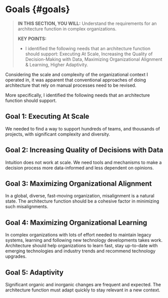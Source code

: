 

# Goals {#goals}



> **IN THIS SECTION, YOU WILL:** Understand the requirements for an architecture function in complex organizations.
>
> **KEY POINTS:**
>
> * I identified the following needs that an architecture function should support: Executing At Scale, Increasing the Quality of Decision-Making with Data, Maximizing Organizational Alignment & Learning, Higher Adaptivity.



Considering the scale and complexity of the organizational context I operated in, it was apparent that conventional approaches of doing architecture that rely on manual processes need to be revised. 



More specifically, I identified the following needs that an architecture function should support.

## Goal 1: Executing At Scale

We needed to find a way to support hundreds of teams, and thousands of projects, with significant complexity and diversity.

## Goal 2: Increasing Quality of Decisions with Data

Intuition does not work at scale. We need tools and mechanisms to make a decision process more data-informed and less dependent on opinions.

## Goal 3: Maximizing Organizational Alignment

In a global, diverse, fast-moving organization, misalignment is a natural state. The architecture function should be a cohesive factor in minimizing such misalignments.

## Goal 4: Maximizing Organizational Learning

In complex organizations with lots of effort needed to maintain legacy systems, learning and following new technology developments takes work. Architecture should help organizations to learn fast, stay up-to-date with emerging technologies and industry trends and recommend technology upgrades.

## Goal 5: Adaptivity

Significant organic and inorganic changes are frequent and expected. The architecture function must adapt quickly to stay relevant in a new context.





